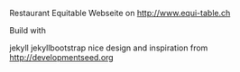 Restaurant Equitable Webseite on http://www.equi-table.ch

Build with

jekyll
jekyllbootstrap
nice design
and inspiration from http://developmentseed.org
